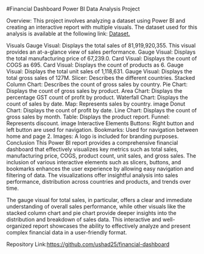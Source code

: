 

#Financial Dashboard Power BI Data Analysis Project


Overview:
This project involves analyzing a dataset using Power BI and creating an interactive report with multiple visuals. The dataset used for this analysis is available at the following link: [Dataset.](https://docs.google.com/spreadsheets/d/1kmZtwNrw9_M0WtZSqfjK89xXlAYUXTzr/edit?usp=sharing&ouid=108249843804995578592&rtpof=true&sd=true)

Visuals
Gauge Visual: Displays the total sales of 81,919,920,355. This visual provides an at-a-glance view of sales performance.
Gauge Visual: Displays the total manufacturing price of 67,239.0.
Card Visual: Displays the count of COGS as 695.
Card Visual: Displays the count of products as 6.
Gauge Visual: Displays the total unit sales of 1,118,631.
Gauge Visual: Displays the total gross sales of 127M.
Slicer: Describes the different countries.
Stacked Column Chart: Describes the count of gross sales by country.
Pie Chart: Displays the count of gross sales by product.
Area Chart: Displays the percentage GST count of profit by product.
Waterfall Chart: Displays the count of sales by date.
Map: Represents sales by country.
image
Donut Chart: Displays the count of profit by date.
Line Chart: Displays the count of gross sales by month.
Table: Displays the product report.
Funnel: Represents discount.
image
Interactive Elements
Buttons: Right button and left button are used for navigation.
Bookmarks: Used for navigation between home and page 2.
Images: A logo is included for branding purposes.
Conclusion
This Power BI report provides a comprehensive financial dashboard that effectively visualizes key metrics such as total sales, manufacturing price, COGS, product count, unit sales, and gross sales. The inclusion of various interactive elements such as slicers, buttons, and bookmarks enhances the user experience by allowing easy navigation and filtering of data. The visualizations offer insightful analysis into sales performance, distribution across countries and products, and trends over time.

The gauge visual for total sales, in particular, offers a clear and immediate understanding of overall sales performance, while other visuals like the stacked column chart and pie chart provide deeper insights into the distribution and breakdown of sales data. This interactive and well-organized report showcases the ability to effectively analyze and present complex financial data in a user-friendly format.

Repository Link:https://github.com/ushad25/financial-dashboard


